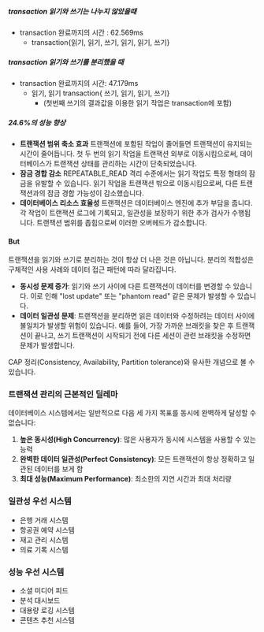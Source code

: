 

##### transaction 읽기와 쓰기는 나누지 않았을때
- transaction 완료까지의 시간 : 62.569ms
	- transaction{읽기, 읽기, 쓰기, 읽기, 읽기, 쓰기}

##### transaction 읽기와 쓰기를 분리했을 때
- transaction 완료까지의 시간: 47.179ms
	- 읽기, 읽기 transaction{ 쓰기, 읽기, 읽기, 쓰기}
		- (첫번째 쓰기의 결과값을 이용한 읽기 작업은 transaction에 포함)

##### 24.6%의 성능 향상
- **트랜잭션 범위 축소 효과** 트랜잭션에 포함된 작업이 줄어들면 트랜잭션이 유지되는 시간이 줄어듭니다. 첫 두 번의 읽기 작업을 트랜잭션 외부로 이동시킴으로써, 데이터베이스가 트랜잭션 상태를 관리하는 시간이 단축되었습니다.
- **잠금 경합 감소** REPEATABLE_READ 격리 수준에서는 읽기 작업도 특정 형태의 잠금을 유발할 수 있습니다. 읽기 작업을 트랜잭션 밖으로 이동시킴으로써, 다른 트랜잭션과의 잠금 경합 가능성이 감소했습니다.
- **데이터베이스 리소스 효율성** 트랜잭션은 데이터베이스 엔진에 추가 부담을 줍니다. 각 작업이 트랜잭션 로그에 기록되고, 일관성을 보장하기 위한 추가 검사가 수행됩니다. 트랜잭션 범위를 좁힘으로써 이러한 오버헤드가 감소합니다.


#### But
트랜잭션을 읽기와 쓰기로 분리하는 것이 항상 더 나은 것은 아닙니다. 분리의 적합성은 구체적인 사용 사례와 데이터 접근 패턴에 따라 달라집니다.
- **동시성 문제 증가**: 읽기와 쓰기 사이에 다른 트랜잭션이 데이터를 변경할 수 있습니다. 이로 인해 "lost update" 또는 "phantom read" 같은 문제가 발생할 수 있습니다.
- **데이터 일관성 문제**: 트랜잭션을 분리하면 읽은 데이터와 수정하려는 데이터 사이에 불일치가 발생할 위험이 있습니다. 예를 들어, 가장 가까운 브래킷을 찾은 후 트랜잭션이 끝나고, 쓰기 트랜잭션이 시작되기 전에 다른 세션이 관련 브래킷을 수정하면 문제가 발생합니다.

CAP 정리(Consistency, Availability, Partition tolerance)와 유사한 개념으로 볼 수 있습니다.
### 트랜잭션 관리의 근본적인 딜레마

데이터베이스 시스템에서는 일반적으로 다음 세 가지 목표를 동시에 완벽하게 달성할 수 없습니다:

1. **높은 동시성(High Concurrency)**: 많은 사용자가 동시에 시스템을 사용할 수 있는 능력
2. **완벽한 데이터 일관성(Perfect Consistency)**: 모든 트랜잭션이 항상 정확하고 일관된 데이터를 보게 함
3. **최대 성능(Maximum Performance)**: 최소한의 지연 시간과 최대 처리량


### 일관성 우선 시스템

- 은행 거래 시스템
- 항공권 예약 시스템
- 재고 관리 시스템
- 의료 기록 시스템

### 성능 우선 시스템

- 소셜 미디어 피드
- 분석 대시보드
- 대용량 로깅 시스템
- 콘텐츠 추천 시스템